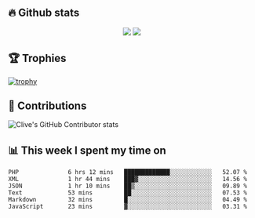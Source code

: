 ## &#128293; Github stats

<!-- GitHub Readme Streak Stats - https://github.com/DenverCoder1/github-readme-streak-stats -->
<p align="center">

<picture>
  <source 
    srcset="https://github-readme-stats.vercel.app/api?username=clivewalkden&count_private=true&show_icons=true&theme=darcula"
    media="(prefers-color-scheme: dark)"
  />
  <source
    srcset="https://github-readme-stats.vercel.app/api?username=clivewalkden&count_private=true&show_icons=true&theme=calm"
    media="(prefers-color-scheme: light), (prefers-color-scheme: no-preference)"
  />
  <img src="https://github-readme-stats.vercel.app/api?username=clivewalkden&count_private=true&show_icons=true&theme=darcula" />
</picture>

<a href="https://git.io/streak-stats" target="_blank">
  <img src="http://github-readme-streak-stats.herokuapp.com?user=clivewalkden&theme=darcula&date_format=j%20M%5B%20Y%5D" />
</a>

</p>

## &#127942; Trophies
[![trophy](https://github-profile-trophy.vercel.app/?username=clivewalkden&theme=onedark)](https://github.com/clivewalkden/github-profile-trophy)

## &#129309; Contributions
![Clive's GitHub Contributor stats](https://github-contributor-stats.vercel.app/api?username=clivewalkden)

## &#128202; This week I spent my time on
<!--START_SECTION:waka-->

```text
PHP              6 hrs 12 mins   █████████████░░░░░░░░░░░░   52.07 %
XML              1 hr 44 mins    ███▓░░░░░░░░░░░░░░░░░░░░░   14.56 %
JSON             1 hr 10 mins    ██▒░░░░░░░░░░░░░░░░░░░░░░   09.89 %
Text             53 mins         ██░░░░░░░░░░░░░░░░░░░░░░░   07.53 %
Markdown         32 mins         █░░░░░░░░░░░░░░░░░░░░░░░░   04.49 %
JavaScript       23 mins         ▓░░░░░░░░░░░░░░░░░░░░░░░░   03.31 %
```

<!--END_SECTION:waka-->
